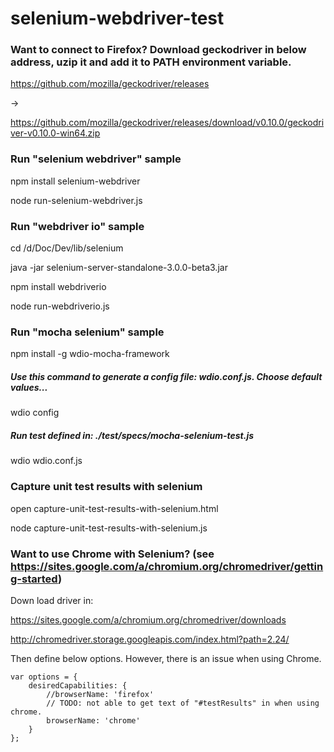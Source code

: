 # selenium-webdriver-test

### Want to connect to Firefox? Download geckodriver in below address, uzip it and add it to PATH environment variable.

https://github.com/mozilla/geckodriver/releases

-> 

https://github.com/mozilla/geckodriver/releases/download/v0.10.0/geckodriver-v0.10.0-win64.zip

### Run "selenium webdriver" sample

npm install selenium-webdriver

node run-selenium-webdriver.js

### Run "webdriver io" sample

cd /d/Doc/Dev/lib/selenium

java -jar selenium-server-standalone-3.0.0-beta3.jar

npm install webdriverio

node run-webdriverio.js

### Run "mocha selenium" sample

npm install -g wdio-mocha-framework

##### Use this command to generate a config file: wdio.conf.js. Choose default values... 
wdio config

##### Run test defined in: ./test/specs/mocha-selenium-test.js
wdio wdio.conf.js

### Capture unit test results with selenium

open capture-unit-test-results-with-selenium.html

node capture-unit-test-results-with-selenium.js

### Want to use Chrome with Selenium? (see https://sites.google.com/a/chromium.org/chromedriver/getting-started)

Down load driver in: 

https://sites.google.com/a/chromium.org/chromedriver/downloads

http://chromedriver.storage.googleapis.com/index.html?path=2.24/

Then define below options. However, there is an issue when using Chrome. 

```
var options = {
    desiredCapabilities: {
        //browserName: 'firefox'
        // TODO: not able to get text of "#testResults" in when using chrome.
        browserName: 'chrome'
    }
};
```